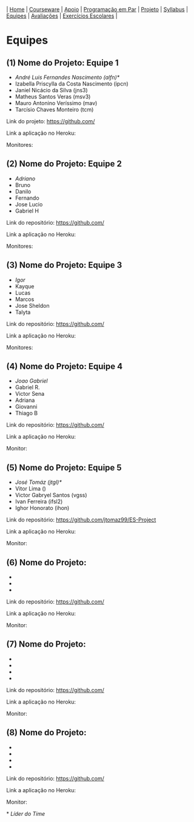 | [Home](https://github.com/vinicius3w/if977) | [Courseware](/pages/courseware.md) | [Apoio](/pages/apoio.md) | [Programação em Par](/pages/pairprogramming.md) | [Projeto](/pages/projeto.md) | [Syllabus](/pages/syllabus.md) | [Equipes](/pages/equipes.md) | [Avaliações](/pages/avaliacoes.md) | [Exercícios Escolares](/pages/exerciciosescolares.md) |

# Equipes

## (1) Nome do Projeto: Equipe 1

* _André Luis Fernandes Nascimento (alfn)*_
* Izabella Priscylla da Costa Nascimento (ipcn)
* Janiel Nicácio da Silva (jns3)
* Matheus Santos Veras (msv3)
* Mauro Antonino Veríssimo (mav)
* Tarcísio Chaves Monteiro (tcm)

Link do projeto: <https://github.com/>

Link a aplicação no Heroku: 

Monitores: 

## (2) Nome do Projeto: Equipe 2

* _Adriano_
* Bruno
* Danilo
* Fernando
* Jose Lucio
* Gabriel H

Link do repositório: <https://github.com/>

Link a aplicação no Heroku:

Monitores: 

## (3) Nome do Projeto: Equipe 3

* _Igor_
* Kayque
* Lucas
* Marcos
* Jose Sheldon
* Talyta

Link do repositório: <https://github.com/>

Link a aplicação no Heroku:

Monitores: 

## (4) Nome do Projeto: Equipe 4

* _Joao Gabriel_
* Gabriel R.
* Victor Sena
* Adriana
* Giovanni
* Thiago B

Link do repositório: <https://github.com/>

Link a aplicação no Heroku:

Monitor: 

## (5) Nome do Projeto: Equipe 5

* _José Tomáz (jtgl)*_
* Vitor Lima ()
* Victor Gabryel Santos (vgss)
* Ivan Ferreira (ifsl2)
* Ighor Honorato (ihon)

Link do repositório: <https://github.com/jtomaz99/ES-Project>

Link a aplicação no Heroku:

Monitor: 

## (6) Nome do Projeto: 

* 
* 
* 

Link do repositório: <https://github.com/>

Link a aplicação no Heroku:

Monitor: 

## (7) Nome do Projeto:  

* 
* 
* 
* 

Link do repositório: <https://github.com/>

Link a aplicação no Heroku:

Monitor: 

## (8) Nome do Projeto:  

* 
* 
* 
* 

Link do repositório: <https://github.com/>

Link a aplicação no Heroku:

Monitor: 

\* _Líder do Time_
